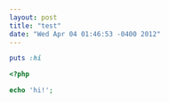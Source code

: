 ```yaml
---
layout: post
title: "test"
date: "Wed Apr 04 01:46:53 -0400 2012"
---
```


```ruby
puts :hi
```

```php
<?php

echo 'hi!';
```
